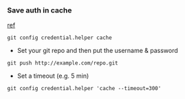 ### Save auth in cache 
[ref](https://git-scm.com/docs/git-credential-cache)

```shell
git config credential.helper cache
```

+ Set your git repo and then put the username & password 

```shell
git push http://example.com/repo.git
```

+ Set a timeout (e.g. 5 min)

``` shell
git config credential.helper 'cache --timeout=300'
```


